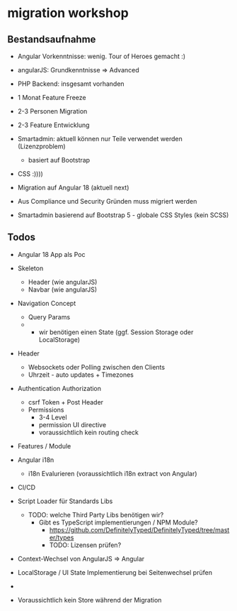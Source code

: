 # migration workshop

## Bestandsaufnahme

- Angular Vorkenntnisse: wenig. Tour of Heroes gemacht :) 
- angularJS: Grundkenntnisse => Advanced
- PHP Backend: insgesamt vorhanden

- 1 Monat Feature Freeze
- 2-3 Personen Migration
- 2-3 Feature Entwicklung

- Smartadmin: aktuell können nur Teile verwendet werden (Lizenzproblem)
  - basiert auf Bootstrap
- CSS :))))
- Migration auf Angular 18 (aktuell next)
- Aus Compliance und Security Gründen muss migriert werden
- Smartadmin basierend auf Bootstrap 5 - globale CSS Styles (kein SCSS)

 
## Todos
- Angular 18 App als Poc
- Skeleton 
  - Header (wie angularJS)
  - Navbar (wie angularJS)
- Navigation Concept
  - Query Params
  - + wir benötigen einen State (ggf. Session Storage oder LocalStorage)
- Header
  - Websockets oder Polling zwischen den Clients
  - Uhrzeit - auto updates + Timezones
- Authentication Authorization
  - csrf Token + Post Header
  - Permissions
    - 3-4 Level
    - permission UI directive
    - voraussichtlich kein routing check
- Features / Module
- Angular i18n
  - i18n Evalurieren (voraussichtlich i18n extract von Angular)

- CI/CD
- Script Loader für Standards Libs
  - TODO: welche Third Party Libs benötigen wir?
    - Gibt es TypeScript implementierungen / NPM Module?
      - https://github.com/DefinitelyTyped/DefinitelyTyped/tree/master/types
      - TODO: Lizensen prüfen? 
- Context-Wechsel von AngularJS => Angular
- LocalStorage / UI State Implementierung bei Seitenwechsel prüfen
- 



- Voraussichtlich kein Store während der Migration
